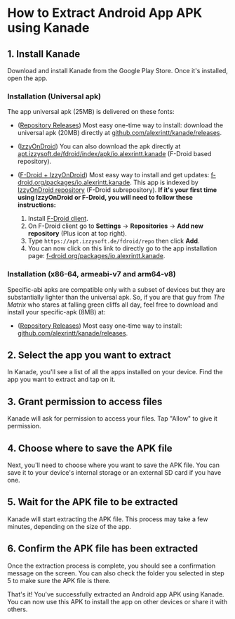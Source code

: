 # How to Extract Android App APK using Kanade

## 1. Install Kanade 
Download and install Kanade from the Google Play Store. Once it's installed, open the app.

### Installation (Universal apk)

The app universal apk (25MB) is delivered on these fonts:

- ([Repository Releases](https://github.com/alexrintt/kanade/releases)) Most easy one-time way to install: download the universal apk (20MB) directly at [github.com/alexrintt/kanade/releases](https://github.com/alexrintt/kanade/releases).

- ([IzzyOnDroid](https://apt.izzysoft.de/fdroid/index/apk/io.alexrintt.kanade)) You can also download the apk directly at [apt.izzysoft.de/fdroid/index/apk/io.alexrintt.kanade](https://apt.izzysoft.de/fdroid/index/apk/io.alexrintt.kanade) (F-Droid based repository).

- ([F-Droid + IzzyOnDroid](https://f-droid.org/packages/io.alexrintt.kanade)) Most easy way to install and get updates: [f-droid.org/packages/io.alexrintt.kanade](https://f-droid.org/packages/io.alexrintt.kanade). This app is indexed by [IzzyOnDroid repository](https://gitlab.com/IzzyOnDroid/repo) (F-Droid subrepository). **If it's your first time using IzzyOnDroid or F-Droid, you will need to follow these instructions:**
    1. Install [F-Droid client](https://f-droid.org/F-Droid.apk).
    2. On F-Droid client go to **Settings** -> **Repositories** -> **Add new repository** (Plus icon at top right).
    3. Type `https://apt.izzysoft.de/fdroid/repo` then click **Add**.
    4. You can now click on this link to directly go to the app installation page: [f-droid.org/packages/io.alexrintt.kanade](https://f-droid.org/packages/io.alexrintt.kanade).

### Installation (x86-64, armeabi-v7 and arm64-v8)

Specific-abi apks are compatible only with a subset of devices but they are substantially lighter than the universal apk. So, if you are that guy from _The Matrix_ who stares at falling green cliffs all day, feel free to download and install your specific-apk (8MB) at:

- ([Repository Releases](https://github.com/alexrintt/kanade/releases)) Most easy one-time way to install: [github.com/alexrintt/kanade/releases](https://github.com/alexrintt/kanade/releases).


## 2. Select the app you want to extract 
In Kanade, you'll see a list of all the apps installed on your device. Find the app you want to extract and tap on it.

## 3. Grant permission to access files 
Kanade will ask for permission to access your files. Tap "Allow" to give it permission.

## 4. Choose where to save the APK file 
Next, you'll need to choose where you want to save the APK file. You can save it to your device's internal storage or an external SD card if you have one.

## 5. Wait for the APK file to be extracted 
Kanade will start extracting the APK file. This process may take a few minutes, depending on the size of the app.

## 6. Confirm the APK file has been extracted 
Once the extraction process is complete, you should see a confirmation message on the screen. You can also check the folder you selected in step 5 to make sure the APK file is there.

That's it! You've successfully extracted an Android app APK using Kanade. You can now use this APK to install the app on other devices or share it with others.